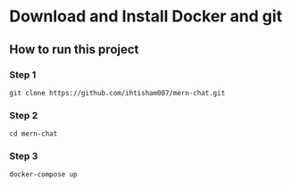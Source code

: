 # Download and Install Docker and git 

## How to run this project

### Step 1

`git clone https://github.com/ihtisham007/mern-chat.git`

### Step 2

`cd mern-chat`

### Step 3

`docker-compose up `